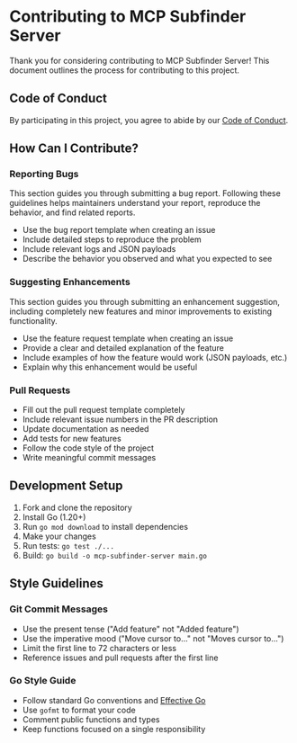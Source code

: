 # Contributing to MCP Subfinder Server

Thank you for considering contributing to MCP Subfinder Server! This document outlines the process for contributing to this project.

## Code of Conduct

By participating in this project, you agree to abide by our [Code of Conduct](CODE_OF_CONDUCT.md).

## How Can I Contribute?

### Reporting Bugs

This section guides you through submitting a bug report. Following these guidelines helps maintainers understand your report, reproduce the behavior, and find related reports.

* Use the bug report template when creating an issue
* Include detailed steps to reproduce the problem
* Include relevant logs and JSON payloads
* Describe the behavior you observed and what you expected to see

### Suggesting Enhancements

This section guides you through submitting an enhancement suggestion, including completely new features and minor improvements to existing functionality.

* Use the feature request template when creating an issue
* Provide a clear and detailed explanation of the feature
* Include examples of how the feature would work (JSON payloads, etc.)
* Explain why this enhancement would be useful

### Pull Requests

* Fill out the pull request template completely
* Include relevant issue numbers in the PR description
* Update documentation as needed
* Add tests for new features
* Follow the code style of the project
* Write meaningful commit messages

## Development Setup

1. Fork and clone the repository
2. Install Go (1.20+)
3. Run `go mod download` to install dependencies
4. Make your changes
5. Run tests: `go test ./...`
6. Build: `go build -o mcp-subfinder-server main.go`

## Style Guidelines

### Git Commit Messages

* Use the present tense ("Add feature" not "Added feature")
* Use the imperative mood ("Move cursor to..." not "Moves cursor to...")
* Limit the first line to 72 characters or less
* Reference issues and pull requests after the first line

### Go Style Guide

* Follow standard Go conventions and [Effective Go](https://golang.org/doc/effective_go)
* Use `gofmt` to format your code
* Comment public functions and types
* Keep functions focused on a single responsibility
